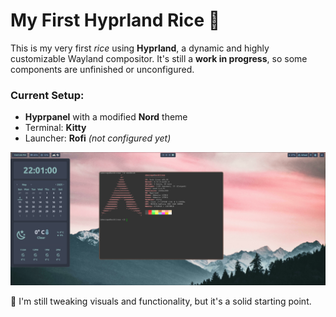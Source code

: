 # My First Hyprland Rice 🌿

This is my very first *rice* using **Hyprland**, a dynamic and highly customizable Wayland compositor.
It's still a **work in progress**, so some components are unfinished or unconfigured.

### Current Setup:
- **Hyprpanel** with a modified **Nord** theme
- Terminal: **Kitty**
- Launcher: **Rofi** *(not configured yet)*

![First rice image](resources/My_first_rice.png)

🔧 I'm still tweaking visuals and functionality, but it's a solid starting point.

